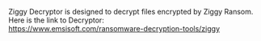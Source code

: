 Ziggy Decryptor is designed to decrypt files encrypted by Ziggy Ransom.\
Here is the link to Decryptor:\
https://www.emsisoft.com/ransomware-decryption-tools/ziggy
